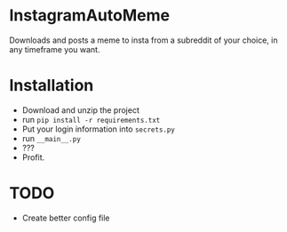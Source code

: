 # InstagramAutoMeme
Downloads and posts a meme to insta from a subreddit of your choice, in any timeframe you want.

# Installation

- Download and unzip the project
- run `pip install -r requirements.txt`
- Put your login information into `secrets.py`
- run `__main__.py`
- ???
- Profit.

# TODO
- Create better config file
